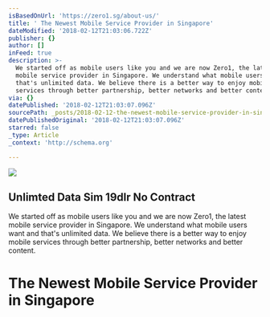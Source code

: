 ```yaml
---
isBasedOnUrl: 'https://zero1.sg/about-us/'
title: ' The Newest Mobile Service Provider in Singapore'
dateModified: '2018-02-12T21:03:06.722Z'
publisher: {}
author: []
inFeed: true
description: >-
  We started off as mobile users like you and we are now Zero1, the latest
  mobile service provider in Singapore. We understand what mobile users want and
  that's unlimited data. We believe there is a better way to enjoy mobile
  services through better partnership, better networks and better content.
via: {}
datePublished: '2018-02-12T21:03:07.096Z'
sourcePath: _posts/2018-02-12-the-newest-mobile-service-provider-in-singapore.md
datePublishedOriginal: '2018-02-12T21:03:07.096Z'
starred: false
_type: Article
_context: 'http://schema.org'

---
```

<article style=""><img src="https://imgflo.herokuapp.com/graph/2b2431f8e7ba7b0/366e42daebedb73ad9374b367b67ceff/noop.png?input=https%3A%2F%2Fzero1.sg%2Fwp-content%2Fuploads%2F2018%2F02%2Fzero1-logo.png" /><h1> Unlimted Data Sim 19dlr No Contract </h1><p>We started off as mobile users like you and we are now Zero1, the latest mobile service provider in Singapore. We understand what mobile users want and that's unlimited data. We believe there is a better way to enjoy mobile services through better partnership, better networks and better content.</p></article>

# The Newest Mobile Service Provider in Singapore